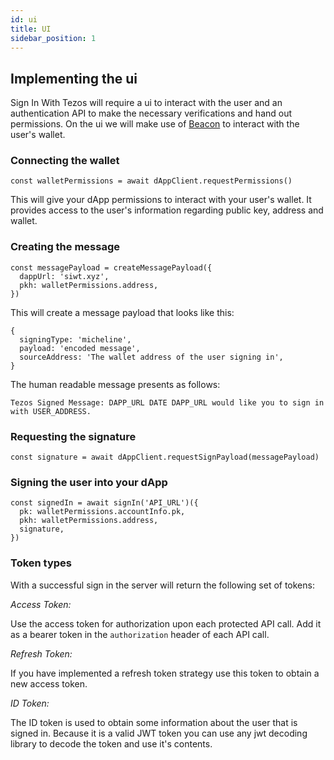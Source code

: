 ```yaml
---
id: ui
title: UI
sidebar_position: 1
---
```


## **Implementing the ui**

Sign In With Tezos will require a ui to interact with the user and an authentication API to make the necessary verifications and hand out permissions. On the ui we will make use of [Beacon](https://www.walletbeacon.io/) to interact with the user's wallet.

### **Connecting the wallet**

```
const walletPermissions = await dAppClient.requestPermissions()
```

This will give your dApp permissions to interact with your user's wallet. It provides access to the user's information regarding public key, address and wallet.

### **Creating the message**

```
const messagePayload = createMessagePayload({
  dappUrl: 'siwt.xyz',
  pkh: walletPermissions.address,
})
```

This will create a message payload that looks like this:

```
{
  signingType: 'micheline',
  payload: 'encoded message',
  sourceAddress: 'The wallet address of the user signing in',
}
```

The human readable message presents as follows:

```
Tezos Signed Message: DAPP_URL DATE DAPP_URL would like you to sign in with USER_ADDRESS.
```

### **Requesting the signature**

```
const signature = await dAppClient.requestSignPayload(messagePayload)
```

### **Signing the user into your dApp**

```
const signedIn = await signIn('API_URL')({
  pk: walletPermissions.accountInfo.pk,
  pkh: walletPermissions.address,
  signature,
})
```

### **Token types**

With a successful sign in the server will return the following set of tokens:

_Access Token:_

Use the access token for authorization upon each protected API call. Add it as a bearer token in the `authorization` header of each API call.

_Refresh Token:_

If you have implemented a refresh token strategy use this token to obtain a new access token.

_ID Token:_

The ID token is used to obtain some information about the user that is signed in. Because it is a valid JWT token you can use any jwt decoding library to decode the token and use it's contents.
